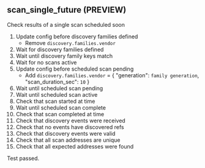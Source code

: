 
## scan_single_future (PREVIEW)

Check results of a single scan scheduled soon

1. Update config before discovery families defined
    * Remove `discovery.families.vendor`
1. Wait for discovery families defined
1. Wait until discovery family keys match
1. Wait for no scans active
1. Update config before scheduled scan pending
    * Add `discovery.families.vendor` = { "generation": `family generation`, "scan_duration_sec": `10` }
1. Wait until scheduled scan pending
1. Wait until scheduled scan active
1. Check that scan started at time
1. Wait until scheduled scan complete
1. Check that scan completed at time
1. Check that discovery events were received
1. Check that no events have discovered refs
1. Check that discovery events were valid
1. Check that all scan addresses are unique
1. Check that all expected addresses were found

Test passed.
